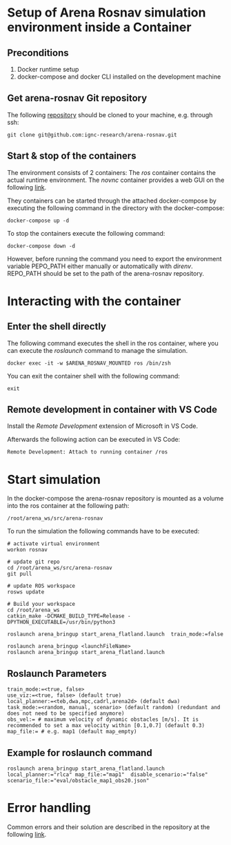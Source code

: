 # Setup of Arena Rosnav simulation environment inside a Container
## Preconditions
1. Docker runtime setup
2. docker-compose and docker CLI installed on the development machine

## Get arena-rosnav Git repository
The following [repository](https://github.com/ignc-research/arena-rosnav) should be cloned to your machine, e.g. through ssh:

	git clone git@github.com:ignc-research/arena-rosnav.git

## Start & stop of the containers
The environment consists of 2 containers: The *ros* container contains the actual runtime environment. The *novnc* container provides a web GUI on the following [link](http://localhost:8080/vnc.html).

They containers can be started through the attached docker-compose by executing the following command in the directory with the docker-compose:
	
	docker-compose up -d

To stop the containers execute the following command:

	docker-compose down -d

However, before running the command you need to export the environment variable PEPO_PATH either manually or automatically with *direnv*. REPO_PATH should be set to the path of the arena-rosnav repository.


# Interacting with the container
## Enter the shell directly
The following command executes the shell in the ros container, where you can execute the *roslaunch* command to manage the simulation.

	docker exec -it -w $ARENA_ROSNAV_MOUNTED ros /bin/zsh

You can exit the container shell with the following command:

	exit

## Remote development in container with VS Code
Install the *Remote Development* extension of Microsoft in VS Code.

Afterwards the following action can be executed in VS Code: 
	
	Remote Development: Attach to running container /ros


# Start simulation
In the docker-compose the arena-rosnav repository is mounted as a volume into the ros container at the following path:

	/root/arena_ws/src/arena-rosnav
	
To run the simulation the following commands have to be executed:

	# activate virtual environment
	workon rosnav

	# update git repo
	cd /root/arena_ws/src/arena-rosnav
	git pull

	# update ROS workspace
	rosws update

	# Build your workspace
	cd /root/arena_ws
	catkin_make -DCMAKE_BUILD_TYPE=Release -DPYTHON_EXECUTABLE=/usr/bin/python3

	roslaunch arena_bringup start_arena_flatland.launch  train_mode:=false

	roslaunch arena_bringup <launchFileName>
	roslaunch arena_bringup start_arena_flatland.launch

## Roslaunch Parameters
	train_mode:=<true, false>
	use_viz:=<true, false> (default true)
	local_planner:=<teb,dwa,mpc,cadrl,arena2d> (default dwa)
	task_mode:=<random, manual, scenario> (default random) (redundant and does not need to be specified anymore)
	obs_vel:= # maximum velocity of dynamic obstacles [m/s]. It is recommended to set a max velocity within [0.1,0.7] (default 0.3)
	map_file:= # e.g. map1 (default map_empty)

## Example for roslaunch command
	roslaunch arena_bringup start_arena_flatland.launch local_planner:="rlca" map_file:="map1"  disable_scenario:="false" scenario_file:="eval/obstacle_map1_obs20.json"

# Error handling
Common errors and their solution are described in the repository at the following [link](https://github.com/ignc-research/arena-rosnav/blob/local_planner_subgoalmode/docs/guide.md#common-error-handling).